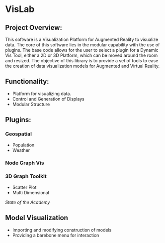 # VisLab
## Project Overview:
This software is a Visualization Platform for Augmented Reality to visualize data. The core of this software lies in the modular capability with the use of plugins. The base code allows for the user to select a plugin for a Dynamic Vis Tool, either a 2D or 3D Platform, which can be moved around the room and resized. The objective of this library is to provide a set of tools to ease the creation of data visualization models for Augmented and Virtual Reality.
## Functionality:
 * Platform for visualizing data.
 * Control and Generation of Displays
 * Modular Structure
## Plugins:
### Geospatial
 * Population
 * Weather
### Node Graph Vis
### 3D Graph Toolkit
 * Scatter Plot
 * Multi Dimensional

*State of the Academy*

## Model Visualization
 * Importing and modifying construction of models
 * Providing a barebone menu for interaction
